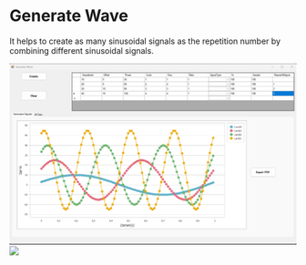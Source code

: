 # Generate Wave
It helps to create as many sinusoidal signals as the repetition number by combining different sinusoidal signals. 


![](/Readme.png)
![](/GenerateWave.gif)

